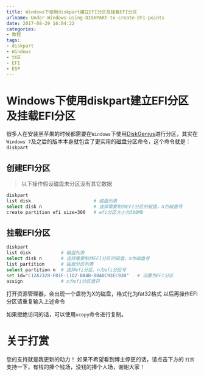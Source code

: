 ```yaml
---
title: Windows下使用diskpart建立EFI分区及挂载EFI分区
urlname: Under-Windows-using-DISKPART-to-create-EFI-points
date: 2017-08-29 16:04:22
categories:
- 教程
tags:
- diskpart
- Windows
- 分区
- EFI
- ESP
---
```


# Windows下使用diskpart建立EFI分区及挂载EFI分区
很多人在安装黑苹果的时候都需要在`Windows`下使用[DiskGenius](www.diskgenius.cn/download.php)进行分区，其实在`Windows 7`及之后的版本本身就包含了更实用的磁盘分区命令，这个命令就是：`diskpart`

## 创建EFI分区
> 以下操作假设磁盘未分区没有其它数据

```sh
diskpart
list disk       				# 磁盘列表
select disk n   				# 选择需要制作EFI分区的磁盘，n为磁盘号
create partition efi size=300   # efi分区大小为300Mb
```

## 挂载EFI分区

```sh
diskpart
list disk           # 磁盘列表
select disk n       # 选择需要制作EFI分区的磁盘，n为磁盘号
list partition      # 磁盘分区列表
select partition n  # 选择efi分区，n为efi分区号
set id="C12A7328-F81F-11D2-BA4B-00A0C93EC93B"	# 设置为EFI分区
assign			    # x为efi分区盘符
```
打开资源管理器，会出现一个盘符为X的磁盘，格式化为fat32格式
以后再操作EFI分区请重复输入上述命令

如果拒绝访问的话，可以使用`xcopy`命令进行复制。



# 关于打赏
您的支持就是我更新的动力！
如果不希望看到博主停更的话，请点击下方的 `打赏` 支持一下，有钱的捧个钱场，没钱的捧个人场，谢谢大家！

